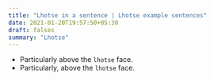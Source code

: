 ```yaml
---
title: "Lhotse in a sentence | Lhotse example sentences"
date: 2021-01-20T19:57:50+05:30
draft: falses
summary: "Lhotse"
---
```

- Particularly above the `lhotse` face.
- Particularly, above the `lhotse` face.
                 

